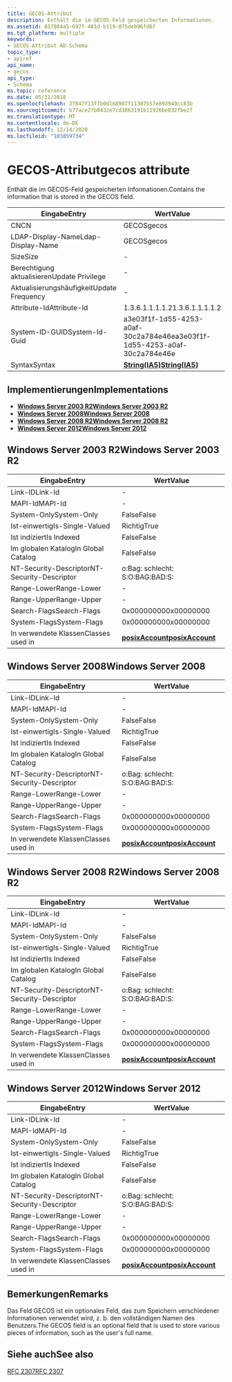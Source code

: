 ```yaml
---
title: GECOS-Attribut
description: Enthält die im GECOS-Feld gespeicherten Informationen.
ms.assetid: 017884a5-697f-481d-b119-075deb96fd6f
ms.tgt_platform: multiple
keywords:
- GECOS-Attribut AD-Schema
topic_type:
- apiref
api_name:
- gecos
api_type:
- Schema
ms.topic: reference
ms.date: 05/31/2018
ms.openlocfilehash: 37847f13f7b0d168907f11307b57e893949cc83b
ms.sourcegitcommit: b77ace27b0432e7cd3863191b11926be032fbe2f
ms.translationtype: MT
ms.contentlocale: de-DE
ms.lasthandoff: 12/14/2020
ms.locfileid: "103859734"
---
```

# <a name="gecos-attribute"></a><span data-ttu-id="ae0d0-104">GECOS-Attribut</span><span class="sxs-lookup"><span data-stu-id="ae0d0-104">gecos attribute</span></span>

<span data-ttu-id="ae0d0-105">Enthält die im GECOS-Feld gespeicherten Informationen.</span><span class="sxs-lookup"><span data-stu-id="ae0d0-105">Contains the information that is stored in the GECOS field.</span></span>



| <span data-ttu-id="ae0d0-106">Eingabe</span><span class="sxs-lookup"><span data-stu-id="ae0d0-106">Entry</span></span> | <span data-ttu-id="ae0d0-107">Wert</span><span class="sxs-lookup"><span data-stu-id="ae0d0-107">Value</span></span> |
|-------------------|--------------------------------------|
| <span data-ttu-id="ae0d0-108">CN</span><span class="sxs-lookup"><span data-stu-id="ae0d0-108">CN</span></span>                | <span data-ttu-id="ae0d0-109">GECOS</span><span class="sxs-lookup"><span data-stu-id="ae0d0-109">gecos</span></span>                                |
| <span data-ttu-id="ae0d0-110">LDAP-Display-Name</span><span class="sxs-lookup"><span data-stu-id="ae0d0-110">Ldap-Display-Name</span></span> | <span data-ttu-id="ae0d0-111">GECOS</span><span class="sxs-lookup"><span data-stu-id="ae0d0-111">gecos</span></span>                                |
| <span data-ttu-id="ae0d0-112">Size</span><span class="sxs-lookup"><span data-stu-id="ae0d0-112">Size</span></span>              | \-                                   |
| <span data-ttu-id="ae0d0-113">Berechtigung aktualisieren</span><span class="sxs-lookup"><span data-stu-id="ae0d0-113">Update Privilege</span></span>  | \-                                   |
| <span data-ttu-id="ae0d0-114">Aktualisierungshäufigkeit</span><span class="sxs-lookup"><span data-stu-id="ae0d0-114">Update Frequency</span></span>  | \-                                   |
| <span data-ttu-id="ae0d0-115">Attribute-Id</span><span class="sxs-lookup"><span data-stu-id="ae0d0-115">Attribute-Id</span></span>      | <span data-ttu-id="ae0d0-116">1.3.6.1.1.1.1.2</span><span class="sxs-lookup"><span data-stu-id="ae0d0-116">1.3.6.1.1.1.1.2</span></span>                      |
| <span data-ttu-id="ae0d0-117">System-ID-GUID</span><span class="sxs-lookup"><span data-stu-id="ae0d0-117">System-Id-Guid</span></span>    | <span data-ttu-id="ae0d0-118">a3e03f1f-1d55-4253-a0af-30c2a784e46e</span><span class="sxs-lookup"><span data-stu-id="ae0d0-118">a3e03f1f-1d55-4253-a0af-30c2a784e46e</span></span> |
| <span data-ttu-id="ae0d0-119">Syntax</span><span class="sxs-lookup"><span data-stu-id="ae0d0-119">Syntax</span></span>            | [<span data-ttu-id="ae0d0-120">**String(IA5)**</span><span class="sxs-lookup"><span data-stu-id="ae0d0-120">**String(IA5)**</span></span>](s-string-ia5.md)  |



## <a name="implementations"></a><span data-ttu-id="ae0d0-121">Implementierungen</span><span class="sxs-lookup"><span data-stu-id="ae0d0-121">Implementations</span></span>

-   [<span data-ttu-id="ae0d0-122">**Windows Server 2003 R2**</span><span class="sxs-lookup"><span data-stu-id="ae0d0-122">**Windows Server 2003 R2**</span></span>](#windows-server-2003-r2)
-   [<span data-ttu-id="ae0d0-123">**Windows Server 2008**</span><span class="sxs-lookup"><span data-stu-id="ae0d0-123">**Windows Server 2008**</span></span>](#windows-server-2008)
-   [<span data-ttu-id="ae0d0-124">**Windows Server 2008 R2**</span><span class="sxs-lookup"><span data-stu-id="ae0d0-124">**Windows Server 2008 R2**</span></span>](#windows-server-2008-r2)
-   [<span data-ttu-id="ae0d0-125">**Windows Server 2012**</span><span class="sxs-lookup"><span data-stu-id="ae0d0-125">**Windows Server 2012**</span></span>](#windows-server-2012)

## <a name="windows-server-2003-r2"></a><span data-ttu-id="ae0d0-126">Windows Server 2003 R2</span><span class="sxs-lookup"><span data-stu-id="ae0d0-126">Windows Server 2003 R2</span></span>



| <span data-ttu-id="ae0d0-127">Eingabe</span><span class="sxs-lookup"><span data-stu-id="ae0d0-127">Entry</span></span> | <span data-ttu-id="ae0d0-128">Wert</span><span class="sxs-lookup"><span data-stu-id="ae0d0-128">Value</span></span> |
|------------------------|---------------------------------------------------|
| <span data-ttu-id="ae0d0-129">Link-ID</span><span class="sxs-lookup"><span data-stu-id="ae0d0-129">Link-Id</span></span>                | \-                                                |
| <span data-ttu-id="ae0d0-130">MAPI-Id</span><span class="sxs-lookup"><span data-stu-id="ae0d0-130">MAPI-Id</span></span>                | \-                                                |
| <span data-ttu-id="ae0d0-131">System-Only</span><span class="sxs-lookup"><span data-stu-id="ae0d0-131">System-Only</span></span>            | <span data-ttu-id="ae0d0-132">False</span><span class="sxs-lookup"><span data-stu-id="ae0d0-132">False</span></span>                                             |
| <span data-ttu-id="ae0d0-133">Ist-einwertig</span><span class="sxs-lookup"><span data-stu-id="ae0d0-133">Is-Single-Valued</span></span>       | <span data-ttu-id="ae0d0-134">Richtig</span><span class="sxs-lookup"><span data-stu-id="ae0d0-134">True</span></span>                                              |
| <span data-ttu-id="ae0d0-135">Ist indiziert</span><span class="sxs-lookup"><span data-stu-id="ae0d0-135">Is Indexed</span></span>             | <span data-ttu-id="ae0d0-136">False</span><span class="sxs-lookup"><span data-stu-id="ae0d0-136">False</span></span>                                             |
| <span data-ttu-id="ae0d0-137">Im globalen Katalog</span><span class="sxs-lookup"><span data-stu-id="ae0d0-137">In Global Catalog</span></span>      | <span data-ttu-id="ae0d0-138">False</span><span class="sxs-lookup"><span data-stu-id="ae0d0-138">False</span></span>                                             |
| <span data-ttu-id="ae0d0-139">NT-Security-Descriptor</span><span class="sxs-lookup"><span data-stu-id="ae0d0-139">NT-Security-Descriptor</span></span> | <span data-ttu-id="ae0d0-140">o:Bag: schlecht: S:</span><span class="sxs-lookup"><span data-stu-id="ae0d0-140">O:BAG:BAD:S:</span></span>                                      |
| <span data-ttu-id="ae0d0-141">Range-Lower</span><span class="sxs-lookup"><span data-stu-id="ae0d0-141">Range-Lower</span></span>            | \-                                                |
| <span data-ttu-id="ae0d0-142">Range-Upper</span><span class="sxs-lookup"><span data-stu-id="ae0d0-142">Range-Upper</span></span>            | \-                                                |
| <span data-ttu-id="ae0d0-143">Search-Flags</span><span class="sxs-lookup"><span data-stu-id="ae0d0-143">Search-Flags</span></span>           | <span data-ttu-id="ae0d0-144">0x00000000</span><span class="sxs-lookup"><span data-stu-id="ae0d0-144">0x00000000</span></span>                                        |
| <span data-ttu-id="ae0d0-145">System-Flags</span><span class="sxs-lookup"><span data-stu-id="ae0d0-145">System-Flags</span></span>           | <span data-ttu-id="ae0d0-146">0x00000000</span><span class="sxs-lookup"><span data-stu-id="ae0d0-146">0x00000000</span></span>                                        |
| <span data-ttu-id="ae0d0-147">In verwendete Klassen</span><span class="sxs-lookup"><span data-stu-id="ae0d0-147">Classes used in</span></span>        | [<span data-ttu-id="ae0d0-148">**posixAccount**</span><span class="sxs-lookup"><span data-stu-id="ae0d0-148">**posixAccount**</span></span>](c-posixaccount.md)<br/> |



## <a name="windows-server-2008"></a><span data-ttu-id="ae0d0-149">Windows Server 2008</span><span class="sxs-lookup"><span data-stu-id="ae0d0-149">Windows Server 2008</span></span>



| <span data-ttu-id="ae0d0-150">Eingabe</span><span class="sxs-lookup"><span data-stu-id="ae0d0-150">Entry</span></span> | <span data-ttu-id="ae0d0-151">Wert</span><span class="sxs-lookup"><span data-stu-id="ae0d0-151">Value</span></span> |
|------------------------|---------------------------------------------------|
| <span data-ttu-id="ae0d0-152">Link-ID</span><span class="sxs-lookup"><span data-stu-id="ae0d0-152">Link-Id</span></span>                | \-                                                |
| <span data-ttu-id="ae0d0-153">MAPI-Id</span><span class="sxs-lookup"><span data-stu-id="ae0d0-153">MAPI-Id</span></span>                | \-                                                |
| <span data-ttu-id="ae0d0-154">System-Only</span><span class="sxs-lookup"><span data-stu-id="ae0d0-154">System-Only</span></span>            | <span data-ttu-id="ae0d0-155">False</span><span class="sxs-lookup"><span data-stu-id="ae0d0-155">False</span></span>                                             |
| <span data-ttu-id="ae0d0-156">Ist-einwertig</span><span class="sxs-lookup"><span data-stu-id="ae0d0-156">Is-Single-Valued</span></span>       | <span data-ttu-id="ae0d0-157">Richtig</span><span class="sxs-lookup"><span data-stu-id="ae0d0-157">True</span></span>                                              |
| <span data-ttu-id="ae0d0-158">Ist indiziert</span><span class="sxs-lookup"><span data-stu-id="ae0d0-158">Is Indexed</span></span>             | <span data-ttu-id="ae0d0-159">False</span><span class="sxs-lookup"><span data-stu-id="ae0d0-159">False</span></span>                                             |
| <span data-ttu-id="ae0d0-160">Im globalen Katalog</span><span class="sxs-lookup"><span data-stu-id="ae0d0-160">In Global Catalog</span></span>      | <span data-ttu-id="ae0d0-161">False</span><span class="sxs-lookup"><span data-stu-id="ae0d0-161">False</span></span>                                             |
| <span data-ttu-id="ae0d0-162">NT-Security-Descriptor</span><span class="sxs-lookup"><span data-stu-id="ae0d0-162">NT-Security-Descriptor</span></span> | <span data-ttu-id="ae0d0-163">o:Bag: schlecht: S:</span><span class="sxs-lookup"><span data-stu-id="ae0d0-163">O:BAG:BAD:S:</span></span>                                      |
| <span data-ttu-id="ae0d0-164">Range-Lower</span><span class="sxs-lookup"><span data-stu-id="ae0d0-164">Range-Lower</span></span>            | \-                                                |
| <span data-ttu-id="ae0d0-165">Range-Upper</span><span class="sxs-lookup"><span data-stu-id="ae0d0-165">Range-Upper</span></span>            | \-                                                |
| <span data-ttu-id="ae0d0-166">Search-Flags</span><span class="sxs-lookup"><span data-stu-id="ae0d0-166">Search-Flags</span></span>           | <span data-ttu-id="ae0d0-167">0x00000000</span><span class="sxs-lookup"><span data-stu-id="ae0d0-167">0x00000000</span></span>                                        |
| <span data-ttu-id="ae0d0-168">System-Flags</span><span class="sxs-lookup"><span data-stu-id="ae0d0-168">System-Flags</span></span>           | <span data-ttu-id="ae0d0-169">0x00000000</span><span class="sxs-lookup"><span data-stu-id="ae0d0-169">0x00000000</span></span>                                        |
| <span data-ttu-id="ae0d0-170">In verwendete Klassen</span><span class="sxs-lookup"><span data-stu-id="ae0d0-170">Classes used in</span></span>        | [<span data-ttu-id="ae0d0-171">**posixAccount**</span><span class="sxs-lookup"><span data-stu-id="ae0d0-171">**posixAccount**</span></span>](c-posixaccount.md)<br/> |



## <a name="windows-server-2008-r2"></a><span data-ttu-id="ae0d0-172">Windows Server 2008 R2</span><span class="sxs-lookup"><span data-stu-id="ae0d0-172">Windows Server 2008 R2</span></span>



| <span data-ttu-id="ae0d0-173">Eingabe</span><span class="sxs-lookup"><span data-stu-id="ae0d0-173">Entry</span></span> | <span data-ttu-id="ae0d0-174">Wert</span><span class="sxs-lookup"><span data-stu-id="ae0d0-174">Value</span></span> |
|------------------------|---------------------------------------------------|
| <span data-ttu-id="ae0d0-175">Link-ID</span><span class="sxs-lookup"><span data-stu-id="ae0d0-175">Link-Id</span></span>                | \-                                                |
| <span data-ttu-id="ae0d0-176">MAPI-Id</span><span class="sxs-lookup"><span data-stu-id="ae0d0-176">MAPI-Id</span></span>                | \-                                                |
| <span data-ttu-id="ae0d0-177">System-Only</span><span class="sxs-lookup"><span data-stu-id="ae0d0-177">System-Only</span></span>            | <span data-ttu-id="ae0d0-178">False</span><span class="sxs-lookup"><span data-stu-id="ae0d0-178">False</span></span>                                             |
| <span data-ttu-id="ae0d0-179">Ist-einwertig</span><span class="sxs-lookup"><span data-stu-id="ae0d0-179">Is-Single-Valued</span></span>       | <span data-ttu-id="ae0d0-180">Richtig</span><span class="sxs-lookup"><span data-stu-id="ae0d0-180">True</span></span>                                              |
| <span data-ttu-id="ae0d0-181">Ist indiziert</span><span class="sxs-lookup"><span data-stu-id="ae0d0-181">Is Indexed</span></span>             | <span data-ttu-id="ae0d0-182">False</span><span class="sxs-lookup"><span data-stu-id="ae0d0-182">False</span></span>                                             |
| <span data-ttu-id="ae0d0-183">Im globalen Katalog</span><span class="sxs-lookup"><span data-stu-id="ae0d0-183">In Global Catalog</span></span>      | <span data-ttu-id="ae0d0-184">False</span><span class="sxs-lookup"><span data-stu-id="ae0d0-184">False</span></span>                                             |
| <span data-ttu-id="ae0d0-185">NT-Security-Descriptor</span><span class="sxs-lookup"><span data-stu-id="ae0d0-185">NT-Security-Descriptor</span></span> | <span data-ttu-id="ae0d0-186">o:Bag: schlecht: S:</span><span class="sxs-lookup"><span data-stu-id="ae0d0-186">O:BAG:BAD:S:</span></span>                                      |
| <span data-ttu-id="ae0d0-187">Range-Lower</span><span class="sxs-lookup"><span data-stu-id="ae0d0-187">Range-Lower</span></span>            | \-                                                |
| <span data-ttu-id="ae0d0-188">Range-Upper</span><span class="sxs-lookup"><span data-stu-id="ae0d0-188">Range-Upper</span></span>            | \-                                                |
| <span data-ttu-id="ae0d0-189">Search-Flags</span><span class="sxs-lookup"><span data-stu-id="ae0d0-189">Search-Flags</span></span>           | <span data-ttu-id="ae0d0-190">0x00000000</span><span class="sxs-lookup"><span data-stu-id="ae0d0-190">0x00000000</span></span>                                        |
| <span data-ttu-id="ae0d0-191">System-Flags</span><span class="sxs-lookup"><span data-stu-id="ae0d0-191">System-Flags</span></span>           | <span data-ttu-id="ae0d0-192">0x00000000</span><span class="sxs-lookup"><span data-stu-id="ae0d0-192">0x00000000</span></span>                                        |
| <span data-ttu-id="ae0d0-193">In verwendete Klassen</span><span class="sxs-lookup"><span data-stu-id="ae0d0-193">Classes used in</span></span>        | [<span data-ttu-id="ae0d0-194">**posixAccount**</span><span class="sxs-lookup"><span data-stu-id="ae0d0-194">**posixAccount**</span></span>](c-posixaccount.md)<br/> |



## <a name="windows-server-2012"></a><span data-ttu-id="ae0d0-195">Windows Server 2012</span><span class="sxs-lookup"><span data-stu-id="ae0d0-195">Windows Server 2012</span></span>



| <span data-ttu-id="ae0d0-196">Eingabe</span><span class="sxs-lookup"><span data-stu-id="ae0d0-196">Entry</span></span> | <span data-ttu-id="ae0d0-197">Wert</span><span class="sxs-lookup"><span data-stu-id="ae0d0-197">Value</span></span> |
|------------------------|---------------------------------------------------|
| <span data-ttu-id="ae0d0-198">Link-ID</span><span class="sxs-lookup"><span data-stu-id="ae0d0-198">Link-Id</span></span>                | \-                                                |
| <span data-ttu-id="ae0d0-199">MAPI-Id</span><span class="sxs-lookup"><span data-stu-id="ae0d0-199">MAPI-Id</span></span>                | \-                                                |
| <span data-ttu-id="ae0d0-200">System-Only</span><span class="sxs-lookup"><span data-stu-id="ae0d0-200">System-Only</span></span>            | <span data-ttu-id="ae0d0-201">False</span><span class="sxs-lookup"><span data-stu-id="ae0d0-201">False</span></span>                                             |
| <span data-ttu-id="ae0d0-202">Ist-einwertig</span><span class="sxs-lookup"><span data-stu-id="ae0d0-202">Is-Single-Valued</span></span>       | <span data-ttu-id="ae0d0-203">Richtig</span><span class="sxs-lookup"><span data-stu-id="ae0d0-203">True</span></span>                                              |
| <span data-ttu-id="ae0d0-204">Ist indiziert</span><span class="sxs-lookup"><span data-stu-id="ae0d0-204">Is Indexed</span></span>             | <span data-ttu-id="ae0d0-205">False</span><span class="sxs-lookup"><span data-stu-id="ae0d0-205">False</span></span>                                             |
| <span data-ttu-id="ae0d0-206">Im globalen Katalog</span><span class="sxs-lookup"><span data-stu-id="ae0d0-206">In Global Catalog</span></span>      | <span data-ttu-id="ae0d0-207">False</span><span class="sxs-lookup"><span data-stu-id="ae0d0-207">False</span></span>                                             |
| <span data-ttu-id="ae0d0-208">NT-Security-Descriptor</span><span class="sxs-lookup"><span data-stu-id="ae0d0-208">NT-Security-Descriptor</span></span> | <span data-ttu-id="ae0d0-209">o:Bag: schlecht: S:</span><span class="sxs-lookup"><span data-stu-id="ae0d0-209">O:BAG:BAD:S:</span></span>                                      |
| <span data-ttu-id="ae0d0-210">Range-Lower</span><span class="sxs-lookup"><span data-stu-id="ae0d0-210">Range-Lower</span></span>            | \-                                                |
| <span data-ttu-id="ae0d0-211">Range-Upper</span><span class="sxs-lookup"><span data-stu-id="ae0d0-211">Range-Upper</span></span>            | \-                                                |
| <span data-ttu-id="ae0d0-212">Search-Flags</span><span class="sxs-lookup"><span data-stu-id="ae0d0-212">Search-Flags</span></span>           | <span data-ttu-id="ae0d0-213">0x00000000</span><span class="sxs-lookup"><span data-stu-id="ae0d0-213">0x00000000</span></span>                                        |
| <span data-ttu-id="ae0d0-214">System-Flags</span><span class="sxs-lookup"><span data-stu-id="ae0d0-214">System-Flags</span></span>           | <span data-ttu-id="ae0d0-215">0x00000000</span><span class="sxs-lookup"><span data-stu-id="ae0d0-215">0x00000000</span></span>                                        |
| <span data-ttu-id="ae0d0-216">In verwendete Klassen</span><span class="sxs-lookup"><span data-stu-id="ae0d0-216">Classes used in</span></span>        | [<span data-ttu-id="ae0d0-217">**posixAccount**</span><span class="sxs-lookup"><span data-stu-id="ae0d0-217">**posixAccount**</span></span>](c-posixaccount.md)<br/> |



## <a name="remarks"></a><span data-ttu-id="ae0d0-218">Bemerkungen</span><span class="sxs-lookup"><span data-stu-id="ae0d0-218">Remarks</span></span>

<span data-ttu-id="ae0d0-219">Das Feld GECOS ist ein optionales Feld, das zum Speichern verschiedener Informationen verwendet wird, z. b. den vollständigen Namen des Benutzers.</span><span class="sxs-lookup"><span data-stu-id="ae0d0-219">The GECOS field is an optional field that is used to store various pieces of information, such as the user's full name.</span></span>

## <a name="see-also"></a><span data-ttu-id="ae0d0-220">Siehe auch</span><span class="sxs-lookup"><span data-stu-id="ae0d0-220">See also</span></span>

<dl> <dt>

[<span data-ttu-id="ae0d0-221">RFC 2307</span><span class="sxs-lookup"><span data-stu-id="ae0d0-221">RFC 2307</span></span>](https://www.ietf.org/rfc/rfc2307.txt)
</dt> </dl>

 

 





